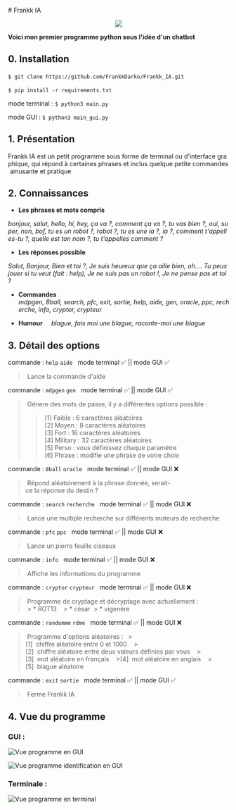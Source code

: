 # Frankk IA

<center><img src="https://frankkdarko.fr/wp-content/uploads/2021/07/pp.jpg" width="300" height="300"></center>

__Voici mon premier programme python sous l'idée d'un chatbot__

## 0. Installation
```$ git clone https://github.com/FrankkDarko/Frankk_IA.git```  

```$ pip install -r requirements.txt```  

mode terminal : ```$ python3 main.py``` 

mode GUI : ```$ python3 main_gui.py``` 

## 1. Présentation

Frankk IA est un petit programme sous forme de terminal ou d'interface graphique, qui répond à certaines phrases et inclus quelque petite commandes amusante et pratique

## 2. Connaissances

* **Les phrases et mots compris**

*bonjour, salut, hello, hi, hey, ça va ?, comment ça va ?, tu vas bien ?, oui, super, non, bof, tu es un robot ?, robot ?, tu es une ia ?, ia ?, comment t'appelles-tu ?, quelle est ton nom ?, tu t'appelles comment ?*

* **Les réponses possible**

*Salut, Bonjour, Bien et toi ?, Je suis heureux que ça aille bien, oh.... Tu peux jouer si tu veut (fait : help), Je ne suis pas un robot !, Je ne pense pas et toi ?*

* **Commandes**
   
*mdpgen, 8ball, search, pfc, exit, sortie, help, aide, gen, oracle, ppc, recherche, info, cryptor, crypteur*

* **Humour**
   
*blague, fais moi une blague, raconte-moi une blague*

## 3. Détail des options  

commande : `help` `aide`  
mode terminal :white_check_mark: || mode GUI :white_check_mark:

> Lance la commande d'aide

commande : `mdpgen` `gen`  
mode terminal :white_check_mark: || mode GUI :white_check_mark:

> Génere des mots de passe, il y a différentes options possible :
>> [1] Faible : 6 caractères aléatoires  
>> [2] Moyen : 8 caractères aléatoires  
>> [3] Fort : 16 caractères aléatoires  
>> [4] Military : 32 caractères aléatoires  
>> [5] Perso : vous définissez chaque paramètre  
>> [6] Phrase : modifie une phrase de votre choix

commande : `8ball` `oracle`  
mode terminal :white_check_mark: || mode GUI :x:

> Répond aléatoirement à la phrase donnée, serait-ce la réponse du destin ?

commande : `search` `recherche`  
mode terminal :white_check_mark: || mode GUI :x:

> Lance une multiple recherche sur différents moteurs de recherche

commande : `pfc` `ppc`  
mode terminal :white_check_mark: || mode GUI :x:

> Lance un pierre feuille ciseaux

commande : `info`  
mode terminal :white_check_mark: || mode GUI :x:

> Affiche les informations du programme

commande : `cryptor` `crypteur`  
mode terminal :white_check_mark: || mode GUI :x:

> Programme de cryptage et décryptage avec actuellement :
> > * ROT13  
> > * césar
> > * vigenère

commande : `randomme` `rdme`  
mode terminal :white_check_mark: || mode GUI :x:

> Programme d'options aléatoires : 
> >[1]  chiffre aléatoire entre 0 et 1000  
> >[2]  chiffre aléatoire entre deux valeurs définies par vous  
> >[3]  mot aléatoire en français  
> >[4]  mot aléatoire en anglais  
> >[5]  blague aléatoire  

commande : `exit` `sortie`  
mode terminal :white_check_mark: || mode GUI :white_check_mark:

> Ferme Frankk IA

## 4. Vue du programme

### GUI :  

![Vue programme en GUI](img/vue/identification_GUI.png)

![Vue programme identification en GUI](img/vue/vue_main_GUI.png)

### Terminale :   

![Vue programme en terminal](img/vue/fkia_terminal.png)


